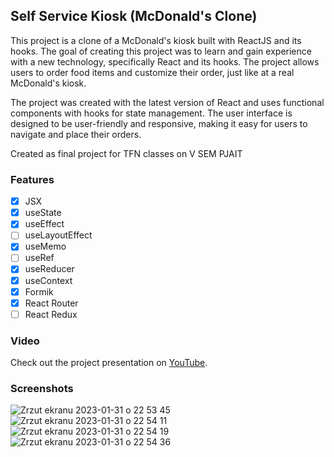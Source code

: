 ## Self Service Kiosk (McDonald's Clone)

This project is a clone of a McDonald's kiosk built with ReactJS and its hooks. The goal of creating this project was to learn and gain experience with a new technology, specifically React and its hooks. The project allows users to order food items and customize their order, just like at a real McDonald's kiosk.

The project was created with the latest version of React and uses functional components with hooks for state management. The user interface is designed to be user-friendly and responsive, making it easy for users to navigate and place their orders.

Created as final project for TFN classes on V SEM PJAIT

### Features
- [x]  JSX
- [x]  useState
- [x]  useEffect
- [ ]  useLayoutEffect
- [x]  useMemo
- [ ]  useRef
- [x]  useReducer
- [x]  useContext
- [x]  Formik
- [x]  React Router
- [ ]  React Redux

### Video
Check out the project presentation on [YouTube](https://youtu.be/eXCvQPAaiJs).

### Screenshots
![Zrzut ekranu 2023-01-31 o 22 53 45](https://user-images.githubusercontent.com/77201172/215894342-7f3e8e65-3aef-4f5a-acf1-5e1072ae6bae.png)
![Zrzut ekranu 2023-01-31 o 22 54 11](https://user-images.githubusercontent.com/77201172/215894380-8dff65a3-deb8-4563-936c-3b24a0536ac4.png)
![Zrzut ekranu 2023-01-31 o 22 54 19](https://user-images.githubusercontent.com/77201172/215894398-1a48faad-cf83-46b3-95d0-17b0fb356a62.png)
![Zrzut ekranu 2023-01-31 o 22 54 36](https://user-images.githubusercontent.com/77201172/215894409-ceb9b6de-ed1a-42e3-b8e5-52aaffa83827.png)
